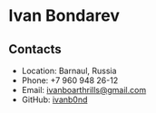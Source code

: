 # Ivan Bondarev

## Contacts

- Location: Barnaul, Russia
- Phone: +7 960 948 26-12
- Email: ivanboarthrills@gmail.com
- GitHub: [ivanb0nd](https://github.com/ivanb0nd)
